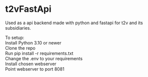 # t2vFastApi
Used as a api backend made with python and fastapi for t2v and its subsidiaries.

To setup:
</br>Install Python 3.10 or newer
</br>Clone the repo
</br>Run pip install -r requirements.txt
</br>Change the .env to your requirements
</br>Install chosen webserver
</br>Point webserver to port 8081
